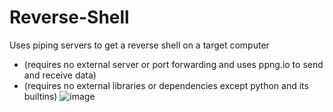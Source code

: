 # Reverse-Shell
Uses piping servers to get a reverse shell on a target computer 
- (requires no external server or port forwarding and uses ppng.io to send and receive data)
- (requires no external libraries or dependencies except python and its builtins)
![image](https://github.com/4lpine/Reverse-Shell/assets/112321074/e5878464-9fe0-4649-927e-0b91943cd362)
